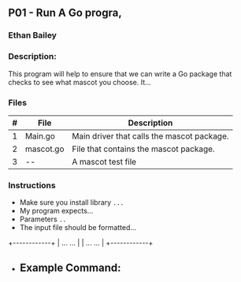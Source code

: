 ## P01 - Run A Go progra,
### Ethan Bailey
### Description:

This program will help to ensure that we can write a Go package that checks to see what mascot you choose.
It...

### Files

|   #   | File             | Description                                        |
| :---: | ---------------- | -------------------------------------------------- |
|   1   | Main.go          | Main driver that calls the mascot package.         |
|   2   | mascot.go        | File that contains the mascot package.             |
|   3   | --               | A mascot test file |

### Instructions

- Make sure you install library `...`
- My program expects...
- Parameters `..`
- The input file should be formatted...

+------------+
| ... ...  |
| ... ... |
+------------+

- Example Command:
  - 
